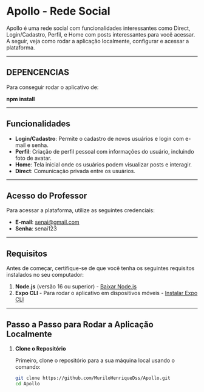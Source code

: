 # Apollo - Rede Social

Apollo é uma rede social com funcionalidades interessantes como Direct, Login/Cadastro, Perfil, e Home com posts interessantes para você acessar. A seguir, veja como rodar a aplicação localmente, configurar e acessar a plataforma.

---
## DEPENCENCIAS

Para conseguir rodar o aplicativo de:

**npm install**

---

## Funcionalidades

- **Login/Cadastro**: Permite o cadastro de novos usuários e login com e-mail e senha.
- **Perfil**: Criação de perfil pessoal com informações do usuário, incluindo foto de avatar.
- **Home**: Tela inicial onde os usuários podem visualizar posts e interagir.
- **Direct**: Comunicação privada entre os usuários.

---

## Acesso do Professor

Para acessar a plataforma, utilize as seguintes credenciais:

- **E-mail**: senai@gmail.com
- **Senha**: senai123

---


## Requisitos

Antes de começar, certifique-se de que você tenha os seguintes requisitos instalados no seu computador:

1. **Node.js** (versão 16 ou superior) - [Baixar Node.js](https://nodejs.org/)
2. **Expo CLI** - Para rodar o aplicativo em dispositivos móveis - [Instalar Expo CLI](https://docs.expo.dev/get-started/installation/)

---

## Passo a Passo para Rodar a Aplicação Localmente

1. **Clone o Repositório**

   Primeiro, clone o repositório para a sua máquina local usando o comando:

   ```bash
   git clone https://github.com/MuriloHenriqueDss/Apollo.git
   cd Apollo
